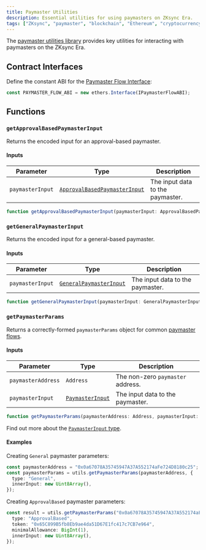 ```yaml
---
title: Paymaster Utilities
description: Essential utilities for using paymasters on ZKsync Era.
tags: ["ZKsync", "paymaster", "blockchain", "Ethereum", "cryptocurrency"]
---
```


The [paymaster utilities library](https://github.com/zksync-sdk/zksync-ethers/blob/main/src/paymaster-utils.ts)
provides key utilities for interacting with paymasters on the ZKsync Era.

## Contract Interfaces

Define the constant ABI for the [Paymaster Flow Interface](https://github.com/matter-labs/era-contracts/blob/583cb674a2b942dda34e9f46edb5a9f5b696b90a/l2-contracts/contracts/interfaces/IPaymasterFlow.sol):

```ts
const PAYMASTER_FLOW_ABI = new ethers.Interface(IPaymasterFlowABI);
```

## Functions

### `getApprovalBasedPaymasterInput`

Returns the encoded input for an approval-based paymaster.

#### Inputs

| Parameter        | Type                                                                    | Description                      |
| ---------------- | ----------------------------------------------------------------------- | -------------------------------- |
| `paymasterInput` | [`ApprovalBasedPaymasterInput`](/sdk/js/ethers/v6/types#approvalbasedpaymasterinput) | The input data to the paymaster. |

```ts
function getApprovalBasedPaymasterInput(paymasterInput: ApprovalBasedPaymasterInput): BytesLike;
```

### `getGeneralPaymasterInput`

Returns the encoded input for a general-based paymaster.

#### Inputs

| Parameter        | Type                                                        | Description                      |
| ---------------- | ----------------------------------------------------------- | -------------------------------- |
| `paymasterInput` | [`GeneralPaymasterInput`](/sdk/js/ethers/v6/types#generalpaymasterinput) | The input data to the paymaster. |

```ts
function getGeneralPaymasterInput(paymasterInput: GeneralPaymasterInput): BytesLike;
```

### `getPaymasterParams`

Returns a correctly-formed `paymasterParams` object for common [paymaster flows](https://docs.zksync.io/build/developer-reference/account-abstraction/paymasters#built-in-paymaster-flows).

#### Inputs

| Parameter          | Type                                          | Description                       |
| ------------------ | --------------------------------------------- | --------------------------------- |
| `paymasterAddress` | `Address`                                     | The non-zero `paymaster` address. |
| `paymasterInput`   | [`PaymasterInput`](/sdk/js/ethers/v6/types#paymasterinput) | The input data to the paymaster.  |

```ts
function getPaymasterParams(paymasterAddress: Address, paymasterInput: PaymasterInput): PaymasterParams;
```

Find out more about the [`PaymasterInput` type](/sdk/js/ethers/v6/types).

#### Examples

Creating `General` paymaster parameters:

```ts
const paymasterAddress = "0x0a67078A35745947A37A552174aFe724D8180c25";
const paymasterParams = utils.getPaymasterParams(paymasterAddress, {
  type: "General",
  innerInput: new Uint8Array(),
});
```

Creating `ApprovalBased` paymaster parameters:

```ts
const result = utils.getPaymasterParams("0x0a67078A35745947A37A552174aFe724D8180c25", {
  type: "ApprovalBased",
  token: "0x65C899B5fb8Eb9ae4da51D67E1fc417c7CB7e964",
  minimalAllowance: BigInt(1),
  innerInput: new Uint8Array(),
});
```
